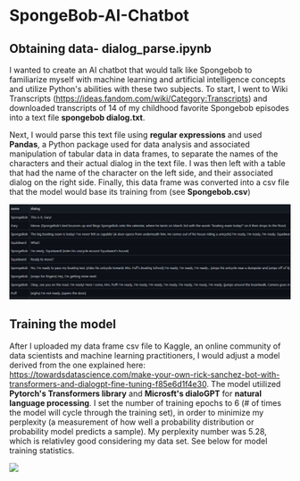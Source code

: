 # SpongeBob-AI-Chatbot
## Obtaining data- dialog_parse.ipynb
I wanted to create an AI chatbot that would talk like Spongebob to familiarize myself with machine learning and artificial intelligence concepts and utilize Python's abilities with these two subjects. To start, I went to Wiki Transcripts (https://ideas.fandom.com/wiki/Category:Transcripts) and downloaded transcripts of 14 of my childhood favorite Spongebob episodes into a text file **spongebob dialog.txt**. 

Next, I would parse this text file using **regular expressions** and used **Pandas**, a Python package used for data analysis and associated manipulation of tabular data in data frames, to separate the names of the characters and their actual dialog in the text file. I was then left with a table that had the name of the character on the left side, and their associated dialog on the right side. Finally, this data frame was converted into a csv file that the model would base its training from (see **Spongebob.csv**)

![](transcript_dataframe.png)

## Training the model
After I uploaded my data frame csv file to Kaggle, an online community of data scientists and machine learning practitioners, I would adjust a model derived from the one explained here: https://towardsdatascience.com/make-your-own-rick-sanchez-bot-with-transformers-and-dialogpt-fine-tuning-f85e6d1f4e30. The model utiilized **Pytorch's Transformers library** and **Microsft's dialoGPT** for **natural language processing**. I set the number of training epochs to 6 (# of times the model will cycle through the training set), in order to minimize my perplexity (a measurement of how well a probability distribution or probability model predicts a sample). My perplexity number was 5.28, which is relativley good considering my data set. See below for model training statistics.

![](trainingstats.png)
